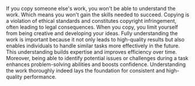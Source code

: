 If you copy someone else's work, you won't be able to understand the work. Which means you won't gain the skills needed to succeed. Copying is a violation of ethical standards and constitutes copyright infringement, often leading to legal consequences. When you copy, you limit yourself from being creative and developing your ideas.
Fully understanding the work is important because it not only leads to high-quality results but also enables individuals to handle similar tasks more effectively in the future. This understanding builds expertise and improves efficiency over time. Moreover, being able to identify potential issues or challenges during a task enhances problem-solving abilities and boosts confidence. Understanding the work thoroughly indeed lays the foundation for consistent and high-quality performance.